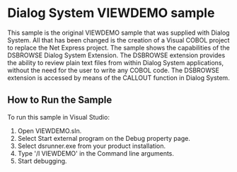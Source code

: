 # Dialog System VIEWDEMO sample

This sample is the original VIEWDEMO sample that was supplied with Dialog System.
All that has been changed is the creation of a Visual COBOL project to replace
the Net Express project. The sample shows the capabilities of the DSBROWSE
Dialog System Extension. The DSBROWSE extension provides the ability
to review plain text files from within Dialog System applications,
without the need for the user to write any COBOL code. The DSBROWSE
extension is accessed by means of the CALLOUT function in Dialog System.

## How to Run the Sample

To run this sample in Visual Studio:

1. Open VIEWDEMO.sln.
2. Select Start external program on the Debug property page.
3. Select dsrunner.exe from your product installation.
4. Type '/l VIEWDEMO' in the Command line arguments.
5. Start debugging.